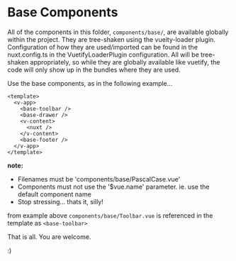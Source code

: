 # Base Components

All of the components in this folder, `components/base/`, are available globally within the project. They are tree-shaken using the vueity-loader plugin. Configuration of how they are used/imported can be found in the nuxt.config.ts in the VuetifyLoaderPlugin configuration. All will be tree-shaken appropriately, so while they are globally available like vuetify, the code will only show up in the bundles where they are used.

Use the base components, as in the following example...

```
<template>
  <v-app>
    <base-toolbar />
    <base-drawer />
    <v-content>
      <nuxt />
    </v-content>
    <base-footer />
  </v-app>
</template>
```

**note:**

- Filenames must be 'components/base/PascalCase.vue'
- Components must not use the '\$vue.name' parameter. ie. use the default component name
- Stop stressing... thats it, silly!

from example above
`components/base/Toolbar.vue` is referenced in the template as `<base-toolbar>`

That is all. You are welcome.

:)
